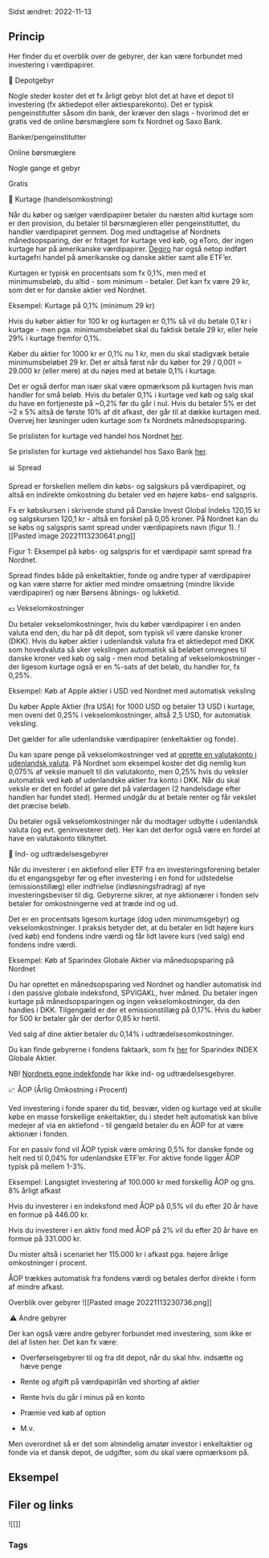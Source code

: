 Sidst ændret: 2022-11-13

## Princip

Her finder du et overblik over de gebyrer, der kan være forbundet med investering i værdipapirer. 

🏦 Depotgebyr 

Nogle steder koster det et fx årligt gebyr blot det at have et depot til investering (fx aktiedepot eller aktiesparekonto). Det er typisk pengeinstitutter såsom din bank, der kræver den slags - hvorimod det er gratis ved de online børsmæglere som fx Nordnet og Saxo Bank. 

Banker/pengeinstitutter 

Online børsmæglere 

Nogle gange et gebyr 

Gratis 

💸 Kurtage (handelsomkostning) 

Når du køber og sælger værdipapirer betaler du næsten altid kurtage som er den provision, du betaler til børsmægleren eller pengeinstituttet, du handler værdipapiret gennem. Dog med undtagelse af Nordnets månedsopsparing, der er fritaget for kurtage ved køb, og eToro, der ingen kurtage har på amerikanske værdipapirer. [Degiro](https://www.degiro.dk/priser) har også netop indført kurtagefri handel på amerikanske og danske aktier samt alle ETF’er. 

Kurtagen er typisk en procentsats som fx 0,1%, men med et minimumsbeløb, du altid - som minimum - betaler. Det kan fx være 29 kr, som det er for danske aktier ved Nordnet.  

Eksempel: Kurtage på 0,1% (minimum 29 kr) 

Hvis du køber aktier for 100 kr og kurtagen er 0,1% så vil du betale 0,1 kr i kurtage - men pga. minimumsbeløbet skal du faktisk betale 29 kr, eller hele 29% i kurtage fremfor 0,1%. 

Køber du aktier for 1000 kr er 0,1% nu 1 kr, men du skal stadigvæk betale minimumsbeløbet 29 kr. Det er altså først når du køber for 29 / 0,001 = 29.000 kr (eller mere) at du nøjes med at betale 0,1% i kurtage.  

Det er også derfor man især skal være opmærksom på kurtagen hvis man handler for små beløb. Hvis du betaler 0,1% i kurtage ved køb og salg skal du have en fortjeneste på ~0,2% før du går i nul. Hvis du betaler 5% er det ~2 x 5% altså de første 10% af dit afkast, der går til at dække kurtagen med. Overvej her løsninger uden kurtage som fx Nordnets månedsopsparing. 

Se prislisten for kurtage ved handel hos Nordnet [her](https://www.nordnet.dk/dk/kundeservice/prisliste/priser-aktiedepot). 

Se prislisten for kurtage ved aktiehandel hos Saxo Bank [her](https://www.home.saxo/da-dk/products/stocks). 

📊 Spread 

Spread er forskellen mellem din købs- og salgskurs på værdipapiret, og altså en indirekte omkostning du betaler ved en højere købs- end salgspris. 

Fx er købskursen i skrivende stund på Danske Invest Global Indeks 120,15 kr og salgskursen 120,1 kr - altså en forskel på 0,05 kroner. På Nordnet kan du se købs og salgspris samt spread under værdipapirets navn (figur 1).
![[Pasted image 20221113230641.png]]

Figur 1: Eksempel på købs- og salgspris for et værdipapir samt spread fra Nordnet. 

Spread findes både på enkeltaktier, fonde og andre typer af værdipapirer og kan være større for aktier med mindre omsætning (mindre likvide værdipapirer) og nær Børsens åbnings- og lukketid. 

💶 Vekselomkostninger 

Du betaler vekselomkostninger, hvis du køber værdipapirer i en anden valuta end den, du har på dit depot, som typisk vil være danske kroner (DKK). Hvis du køber aktier i udenlandsk valuta fra et aktiedepot med DKK som hovedvaluta så sker vekslingen automatisk så beløbet omregnes til danske kroner ved køb og salg - men mod  betaling af vekselomkostninger - der ligesom kurtage også er en %-sats af det beløb, du handler for, fx 0,25%. 

Eksempel: Køb af Apple aktier i USD ved Nordnet med automatisk veksling 

Du køber Apple Aktier (fra USA) for 1000 USD og betaler 13 USD i kurtage, men oveni det 0,25% i vekselomkostninger, altså 2,5 USD, for automatisk veksling. 

Det gælder for alle udenlandske værdipapirer (enkeltaktier og fonde). 

Du kan spare penge på vekselomkostninger ved at [oprette en valutakonto i udenlandsk valuta](https://docs.google.com/document/d/1BO_AWkrj_e54k8BvIJgNgjwRf41ajENZz0rmPNGW588/edit?usp=sharing). På Nordnet som eksempel koster det dig nemlig kun 0,075% af veksle manuelt til din valutakonto, men 0,25% hvis du veksler automatisk ved køb af udenlandske aktier fra konto i DKK. Når du skal veksle er det en fordel at gøre det på valørdagen (2 handelsdage efter handlen har fundet sted). Hermed undgår du at betale renter og får vekslet det præcise beløb. 

Du betaler også vekselomkostninger når du modtager udbytte i udenlandsk valuta (og evt. geninvesterer det). Her kan det derfor også være en fordel at have en valutakonto tilknyttet. 

📑 Ind- og udtrædelsesgebyrer 

Når du investerer i en aktiefond eller ETF fra en investeringsforening betaler du et engangsgebyr før og efter investering i en fond for udstedelse (emissionstillæg) eller indfrielse (indløsningsfradrag) af nye investeringsbeviser til dig. Gebyrerne sikrer, at nye aktionærer i fonden selv betaler for omkostningerne ved at træde ind og ud. 

Det er en procentsats ligesom kurtage (dog uden minimumsgebyr) og vekselomkostninger. I praksis betyder det, at du betaler en lidt højere kurs (ved køb) end fondens indre værdi og får lidt lavere kurs (ved salg) end fondens indre værdi. 

Eksempel: Køb af Sparindex Globale Aktier via månedsopsparing på Nordnet 

Du har oprettet en månedsopsparing ved Nordnet og handler automatisk ind i den passive globale indeksfond, SPVIGAKL, hver måned. Du betaler ingen kurtage på månedsopsparingen og ingen vekselomkostninger, da den handles i DKK. Tilgengæld er der et emissionstillæg på 0,17%. Hvis du køber for 500 kr betaler går der derfor 0,85 kr hertil. 

Ved salg af dine aktier betaler du 0,14% i udtrædelsesomkostninger. 

Du kan finde gebyrerne i fondens faktaark, som fx [her](https://doc.morningstar.com/document/4b226f0f5eb1655e3ae3bace3b519845.msdoc/?clientid=nordnet&key=b3a3825282b90bac) for Sparindex INDEX Globale Aktier. 

NB! [Nordnets egne indekfonde](https://www.nordnet.dk/dk/marked/fonde/indeksfonde?gclid=Cj0KCQiAy4eNBhCaARIsAFDVtI3Y2LSq4UzfV9pKlTEvt3N3rJLLcC3N859fBAD7HR5cVyzgWUF00KoaAlbQEALw_wcB) har ikke ind- og udtrædelsesgebyrer. 

📈 ÅOP (Årlig Omkostning i Procent) 

Ved investering i fonde sparer du tid, besvær, viden og kurtage ved at skulle købe en masse forskellige enkeltaktier, du i stedet helt automatisk kan blive medejer af via en aktiefond - til gengæld betaler du en ÅOP for at være aktionær i fonden. 

For en passiv fond vil ÅOP typisk være omkring 0,5% for danske fonde og helt ned til 0,04% for udenlandske ETF’er. For aktive fonde ligger ÅOP typisk på mellem 1-3%. 

Eksempel: Langsigtet investering af 100.000 kr med forskellig ÅOP og gns. 8% årligt afkast 

Hvis du investerer i en indeksfond med ÅOP på 0,5% vil du efter 20 år have en formue på 446.00 kr. 

Hvis du investerer i en aktiv fond med ÅOP på 2% vil du efter 20 år have en formue på 331.000 kr. 

Du mister altså i scenariet her 115.000 kr i afkast pga. højere årlige omkostninger i procent. 

ÅOP trækkes automatisk fra fondens værdi og betales derfor direkte i form af mindre afkast. 

Overblik over gebyrer
![[Pasted image 20221113230736.png]]

 ⚠️ Andre gebyrer 

Der kan også være andre gebyrer forbundet med investering, som ikke er del af listen her. Det kan fx være: 

-   Overførselsgebyrer til og fra dit depot, når du skal hhv. indsætte og hæve penge 
    
-   Rente og afgift på værdipapirlån ved shorting af aktier 
    
-   Rente hvis du går i minus på en konto 
    
-   Præmie ved køb af option 
    

-   M.v. 
    

Men overordnet så er det som almindelig amatør investor i enkeltaktier og fonde via et dansk depot, de udgifter, som du skal være opmærksom på.

## Eksempel

## Filer og links
![[]]

### Tags